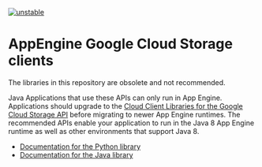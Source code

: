 [![unstable](http://badges.github.io/stability-badges/dist/unstable.svg)](http://github.com/badges/stability-badges)

# AppEngine Google Cloud Storage clients

The libraries in this repository are obsolete and not recommended.

Java Applications that use these APIs can only run in App Engine.
Applications should upgrade
to the [Cloud Client Libraries for the Google Cloud Storage API](https://cloud.google.com/storage/docs/reference/libraries)
before migrating to newer App Engine runtimes.
The recommended APIs enable your application to run in the Java 8 App Engine
runtime as well as other environments that support Java 8.

* [Documentation for the Python library](https://cloud.google.com/appengine/docs/python/googlecloudstorageclient/)
* [Documentation for the Java library](https://cloud.google.com/appengine/docs/java/googlecloudstorageclient/)
